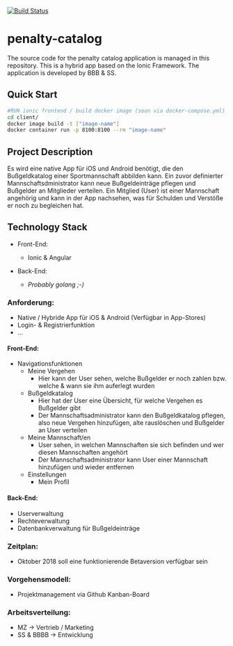 [![Build Status](https://travis-ci.org/steffen3112/penalty-catalog.svg?branch=master)](https://travis-ci.org/steffen3112/penalty-catalog)

# penalty-catalog
The source code for the penalty catalog application is managed in this repository.  This is a hybrid app based on the Ionic Framework.  The application is developed by BBB & SS.

## Quick Start

```bash
#RUN ionic frontend / build docker image (soon via docker-compose.yml)
cd client/
docker image build -t ["image-name"]
docker container run -p 8100:8100 --rm "image-name"
```
## Project Description
Es wird eine native App für iOS und Android benötigt, die den Bußgeldkatalog einer Sportmannschaft abbilden kann. Ein zuvor definierter Mannschaftsdministrator kann neue Bußgeldeinträge pflegen und Bußgelder an Mitglieder verteilen. Ein Mitglied (User) ist einer Mannschaft angehörig und kann in der App nachsehen, was für Schulden und Verstöße er noch zu begleichen hat.

## Technology Stack
- Front-End:
    - Ionic & Angular
  
- Back-End:
    - *Probably golang ;-)*


### Anforderung:
- Native / Hybride App für iOS & Android (Verfügbar in App-Stores)
- Login- & Registrierfunktion
- ...

#### Front-End:
- Navigationsfunktionen
	- Meine Vergehen
		- Hier kann der User sehen, welche Bußgelder er noch zahlen bzw. welche & wann sie ihm auferlegt wurden
	- Bußgeldkatalog
		- Hier hat der User eine Übersicht, für welche Vergehen es Bußgelder gibt
		- Der Mannschaftsadministrator kann den Bußgeldkatalog pflegen, also neue Vergehen hinzufügen, alte rauslöschen und Bußgelder an User verteilen
	- Meine Mannschaft/en
		- User sehen, in welchen Mannschaften sie sich befinden und wer diesen Mannschaften angehört
		- Der Mannschaftsadministrator kann User einer Mannschaft hinzufügen und wieder entfernen
	- Einstellungen
		- Mein Profil

#### Back-End:
- Userverwaltung
- Rechteverwaltung
- Datenbankverwaltung für Bußgeldeinträge

### Zeitplan:
- Oktober 2018 soll eine funktionierende Betaversion verfügbar sein

### Vorgehensmodell:
- Projektmanagement via Github Kanban-Board

### Arbeitsverteilung:
- MZ -> Vertrieb / Marketing
- SS & BBBB -> Entwicklung